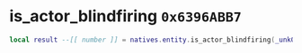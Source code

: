 # is_actor_blindfiring `0x6396ABB7`

```lua
local result --[[ number ]] = natives.entity.is_actor_blindfiring(_unk0 --[[ number ]])
```